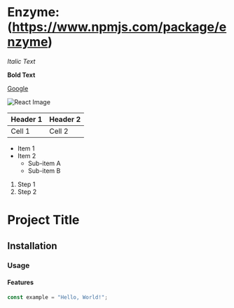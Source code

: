 # Enzyme:(https://www.npmjs.com/package/enzyme)

*Italic Text*

**Bold Text**


[Google](https://www.google.com)

![React Image](https://w7.pngwing.com/pngs/79/518/png-transparent-js-react-js-logo-react-react-native-logos-icon-thumbnail.png)


| Header 1 | Header 2 |
| -------- | -------- |
| Cell 1   | Cell 2   |



- Item 1
- Item 2
  - Sub-item A
  - Sub-item B
1. Step 1
2. Step 2


# Project Title

## Installation

### Usage

#### Features

```javascript
const example = "Hello, World!";


